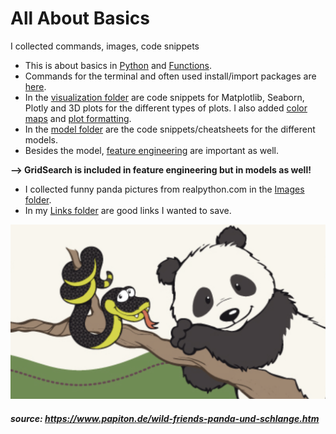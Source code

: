 # All About Basics

I collected commands, images, code snippets

* This is about basics in [Python](https://github.com/IronMan2483/All_About_Basics/tree/main/Python%20Basics) and [Functions](https://github.com/IronMan2483/All_About_Basics/tree/main/Functions).
* Commands for the terminal and often used install/import packages are [here](https://github.com/IronMan2483/All_About_Basics/blob/main/Commands/Commands_Import.md).
* In the [visualization folder](https://github.com/IronMan2483/All_About_Basics/tree/main/Visualization) are code snippets for Matplotlib, Seaborn, Plotly and 3D plots for the different types of plots. I also added [color maps](https://github.com/IronMan2483/All_About_Basics/blob/main/Visualization/Colors.md) and [plot formatting](https://github.com/IronMan2483/All_About_Basics/blob/main/Visualization/Plot_formating.md).
* In the [model folder](https://github.com/IronMan2483/All_About_Basics/tree/main/Models) are the code snippets/cheatsheets for the different models.
* Besides the model, [feature engineering](https://github.com/IronMan2483/All_About_Basics/tree/main/Feature%20Engineering) are important as well.

__--> GridSearch is included in feature engineering but in models as well!__

* I collected funny panda pictures from realpython.com in the [Images folder](https://github.com/IronMan2483/All_About_Basics/tree/main/Images).
* In my [Links folder](https://github.com/IronMan2483/All_About_Basics/blob/main/Links/Link_collection.md) are good links I wanted to save.

![Panda mit Schlange](https://github.com/IronMan2483/All_About_Basics/blob/main/Images/Panda_Python.png)
##### source: https://www.papiton.de/wild-friends-panda-und-schlange.htm
